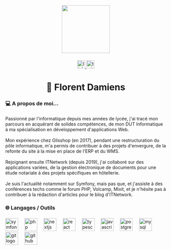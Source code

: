 <div align="center">
  <img height="150" src="https://www.photovergnat.fr/media/cache/gallery_landscape/images/uploads/e681bac8c77807e4b66279ff48df7445.jpeg"  />
</div>

###

<div align="center">
  <a href="https://www.linkedin.com/in/florent-damiens-939a49164/" target="_blank">
    <img src="https://img.shields.io/static/v1?message=LinkedIn&logo=linkedin&label=&color=0077B5&logoColor=white&labelColor=&style=for-the-badge" height="25" alt="linkedin logo"  />
  </a>
  <a href="https://twitter.com/RusHiiiiiiii" target="_blank">
    <img src="https://img.shields.io/static/v1?message=Twitter&logo=twitter&label=&color=1DA1F2&logoColor=white&labelColor=&style=for-the-badge" height="25" alt="twitter logo"  />
  </a>
</div>

###

<h1 align="center">🏀 Florent Damiens</h1>

###

<h3 align="left">💻 A propos de moi...</h3>

###

<p align="left">Passionné par l'informatique depuis mes années de lycée, j'ai tracé mon parcours en acquérant de solides compétences, de mon DUT Informatique à ma spécialisation en développement d'applications Web.<br><br>Mon expérience chez Glisshop (en 2017), pendant une restructuration du pôle informatique, m'a permis de contribuer à des projets d'envergure, de la refonte du site à la mise en place de l'ERP et du WMS.<br><br>Rejoignant ensuite ITNetwork (depuis 2019), j'ai collaboré sur des applications variées, de la gestion électronique de documents pour une étude notariale à des projets spécifiques en hôtellerie.<br><br>Je suis l'actualité notamment sur Symfony, mais pas que, et j'assiste à des conférences techs comme le forum PHP, Volcamp, Mixit, et je n'hésite pas à contribuer à la rédaction d'articles pour le blog d'ITNetwork.</p>

###

<h3 align="left">🌐 Langages / Outils</h3>

###

<div align="left">
  <img src="https://cdn.jsdelivr.net/gh/devicons/devicon/icons/symfony/symfony-original.svg" height="40" alt="symfony logo"  />
  <img width="12" />
  <img src="https://cdn.jsdelivr.net/gh/devicons/devicon/icons/php/php-original.svg" height="40" alt="php logo"  />
  <img width="12" />
  <img src="https://cdn.jsdelivr.net/gh/devicons/devicon/icons/nextjs/nextjs-original.svg" height="40" alt="nextjs logo"  />
  <img width="12" />
  <img src="https://cdn.jsdelivr.net/gh/devicons/devicon/icons/react/react-original.svg" height="40" alt="react logo"  />
  <img width="12" />
  <img src="https://cdn.jsdelivr.net/gh/devicons/devicon/icons/typescript/typescript-original.svg" height="40" alt="typescript logo"  />
  <img width="12" />
  <img src="https://cdn.jsdelivr.net/gh/devicons/devicon/icons/javascript/javascript-original.svg" height="40" alt="javascript logo"  />
  <img width="12" />
  <img src="https://cdn.jsdelivr.net/gh/devicons/devicon/icons/postgresql/postgresql-original.svg" height="40" alt="postgresql logo"  />
  <img width="12" />
  <img src="https://cdn.jsdelivr.net/gh/devicons/devicon/icons/mysql/mysql-original.svg" height="40" alt="mysql logo"  />
  <img width="12" />
  <img src="https://cdn.jsdelivr.net/gh/devicons/devicon/icons/git/git-original.svg" height="40" alt="git logo"  />
  <img width="12" />
  <img src="https://cdn.jsdelivr.net/gh/devicons/devicon/icons/github/github-original.svg" height="40" alt="github logo"  />
</div>

###
